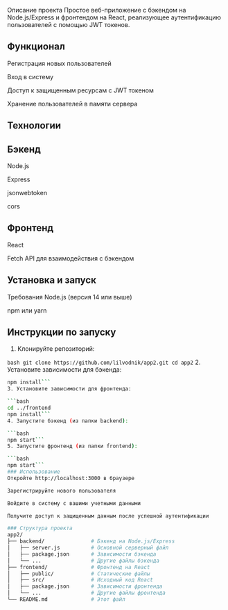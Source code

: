 Описание проекта
Простое веб-приложение с бэкендом на Node.js/Express и фронтендом на React, реализующее аутентификацию пользователей с помощью JWT токенов.

## Функционал
Регистрация новых пользователей

Вход в систему

Доступ к защищенным ресурсам с JWT токеном

Хранение пользователей в памяти сервера

## Технологии
## Бэкенд
Node.js

Express

jsonwebtoken

cors

## Фронтенд
React

Fetch API для взаимодействия с бэкендом

## Установка и запуск
Требования
Node.js (версия 14 или выше)

npm или yarn

## Инструкции по запуску
1. Клонируйте репозиторий:

```bash git clone https://github.com/lilvodnik/app2.git cd app2```
2. Установите зависимости для бэкенда:

```bash cd backend
npm install```
3. Установите зависимости для фронтенда:

```bash
cd ../frontend
npm install```
4. Запустите бэкенд (из папки backend):

```bash
npm start```
5. Запустите фронтенд (из папки frontend):

```bash
npm start```
### Использование
Откройте http://localhost:3000 в браузере

Зарегистрируйте нового пользователя

Войдите в систему с вашими учетными данными

Получите доступ к защищенным данным после успешной аутентификации

### Структура проекта
app2/
├── backend/               # Бэкенд на Node.js/Express
│   ├── server.js          # Основной серверный файл
│   ├── package.json       # Зависимости бэкенда
│   └── ...                # Другие файлы бэкенда
├── frontend/              # Фронтенд на React
│   ├── public/            # Статические файлы
│   ├── src/               # Исходный код React
│   ├── package.json       # Зависимости фронтенда
│   └── ...                # Другие файлы фронтенда
└── README.md              # Этот файл
